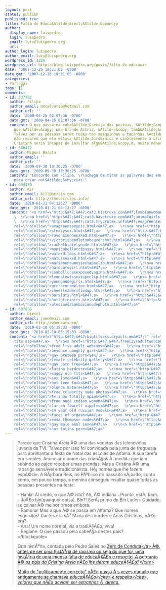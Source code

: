 ```yaml
---
layout: post
status: publish
published: true
title: Falta de Educa&Atilde;&sect;&Atilde;&pound;o
author:
  display_name: luispedro
  login: luispedro
  email: luis@luispedro.org
  url: ''
author_login: luispedro
author_email: luis@luispedro.org
wordpress_id: 1229
wordpress_url: http://blog.luispedro.org/posts/falta-de-educacao
date: '2007-12-26 19:31:05 -0800'
date_gmt: '2007-12-26 19:31:05 -0800'
categories:
- Portugal
tags: []
comments:
- id: 537762
  author: Filipa
  author_email: mmcalvario@hotmail.com
  author_url: ''
  date: '2009-04-25 02:07:36 -0700'
  date_gmt: '2009-04-25 02:07:36 -0700'
  content: O que passa na cabe&Atilde;&sect;a das pessoas, &Atilde;&copy; que, a Cristina,
    que &Atilde;&copy; uma Grande Actriz, &Atilde;&copy; tamb&Atilde;&copy;m uma comediante.
    Talvez por as pessoas serem todas tao mesquinhas e tacanhas &Atilde;&copy; que
    nao reparem que ela estava &Atilde;&ordm;nica e simplesmente a brincar, pois a
    Cristina seria incapaz de insultar algu&Atilde;&copy;m, muito menos crian&Atilde;&sect;as.
- id: 580422
  author: Miguel Barata
  author_email: ''
  author_url: ''
  date: '2009-09-30 18:30:25 -0700'
  date_gmt: '2009-09-30 18:30:25 -0700'
  content: "Concordo com Filipa, \r\nchega de tirar as palavras dos enquadramentos
    para criar not&Atilde;&shy;cias."
- id: 604470
  author: Kir
  author_email: bill@berlin.com
  author_url: http://thesecrutex.info/
  date: '2010-01-21 04:13:27 -0800'
  date_gmt: '2010-01-21 04:13:27 -0800'
  content: "<a href=\"http:&#47;&#47;cat3.histruxe.com&#47;lesbianwoman.html\" rel=\"nofollow\">lesbianwoman.html<&#47;a>
    \  \r\n<a href=\"http:&#47;&#47;cat3.havetruxe.com&#47;animalgirls.html\" rel=\"nofollow\">animalgirls.html<&#47;a>
    \  \r\n<a href=\"http:&#47;&#47;cat8.trycrutex.info&#47;evagreensexypic.html\"
    rel=\"nofollow\">evagreensexypic.html<&#47;a>   \r\n<a href=\"http:&#47;&#47;cat3.onetruxe.com&#47;sleazysex.html\"
    rel=\"nofollow\">sleazysex.html<&#47;a>   \r\n<a href=\"http:&#47;&#47;cat6.onetruxe.com&#47;ravensimonenaked.html\"
    rel=\"nofollow\">ravensimonenaked.html<&#47;a>   \r\n<a href=\"http:&#47;&#47;cat9.onetruxe.com&#47;victoriapendletonbeavershot.html\"
    rel=\"nofollow\">victoriapendletonbeavershot.html<&#47;a>   \r\n<a href=\"http:&#47;&#47;cat3.twocrutex.info&#47;rachelblakelynude.html\"
    rel=\"nofollow\">rachelblakelynude.html<&#47;a>   \r\n<a href=\"http:&#47;&#47;cat10.aretruxe.com&#47;monicabelluccipussy.html\"
    rel=\"nofollow\">monicabelluccipussy.html<&#47;a>   \r\n<a href=\"http:&#47;&#47;cat8.therecrutex.info&#47;waterdildos.html\"
    rel=\"nofollow\">waterdildos.html<&#47;a>   \r\n<a href=\"http:&#47;&#47;cat2.thesecrutex.info&#47;maturenaked.html\"
    rel=\"nofollow\">maturenaked.html<&#47;a>   \r\n<a href=\"http:&#47;&#47;cat4.thiscrutex.info&#47;mariamenounossextapeclip.html\"
    rel=\"nofollow\">mariamenounossextapeclip.html<&#47;a>   \r\n<a href=\"http:&#47;&#47;cat1.histruxe.com&#47;hardcoregirl.html\"
    rel=\"nofollow\">hardcoregirl.html<&#47;a>   \r\n<a href=\"http:&#47;&#47;cat1.thistruxe.com&#47;isabellucasexposedvagina.html\"
    rel=\"nofollow\">isabellucasexposedvagina.html<&#47;a>   \r\n<a href=\"http:&#47;&#47;cat8.hadtruxe.com&#47;leonalewissextapeclip.html\"
    rel=\"nofollow\">leonalewissextapeclip.html<&#47;a>   \r\n<a href=\"http:&#47;&#47;cat7.thiscrutex.info&#47;youngnudegirls.html\"
    rel=\"nofollow\">youngnudegirls.html<&#47;a>   \r\n<a href=\"http:&#47;&#47;cat2.thinkcrutex.info&#47;preteencameltoe.html\"
    rel=\"nofollow\">preteencameltoe.html<&#47;a>   \r\n<a href=\"http:&#47;&#47;cat10.onetruxe.com&#47;cheerleaderstiedup.html\"
    rel=\"nofollow\">cheerleaderstiedup.html<&#47;a>   \r\n<a href=\"http:&#47;&#47;cat2.fortruxe.com&#47;barsluts.html\"
    rel=\"nofollow\">barsluts.html<&#47;a>   \r\n<a href=\"http:&#47;&#47;cat4.youtruxe.com&#47;hotlatinapics.html\"
    rel=\"nofollow\">hotlatinapics.html<&#47;a>   \r\n<a href=\"http:&#47;&#47;cat8.thinkcrutex.info&#47;alessandraambosionudephoto.html\"
    rel=\"nofollow\">alessandraambosionudephoto.html<&#47;a>"
- id: 607856
  author: Diesel
  author_email: jane@mail.com
  author_url: http://whenauts.eu/
  date: '2010-02-10 05:15:33 -0800'
  date_gmt: '2010-02-10 05:15:33 -0800'
  content: "<a href=\"http:&#47;&#47;bigtitsass.dryauts.eu&#47;\" rel=\"nofollow\">big
    tits ass<&#47;a>   \r\n<a href=\"http:&#47;&#47;freeliveadultwebcams.tookauts.eu&#47;\"
    rel=\"nofollow\">free live adult webcams<&#47;a>   \r\n<a href=\"http:&#47;&#47;beyoncenaughtygirl.lifeauts.eu&#47;\"
    rel=\"nofollow\">beyonce naughty girl<&#47;a>   \r\n<a href=\"http:&#47;&#47;gaypreteenporn.nightauts.eu&#47;\"
    rel=\"nofollow\">gay preteen porn<&#47;a>   \r\n<a href=\"http:&#47;&#47;femalecelebritygallery.dryauts.eu&#47;\"
    rel=\"nofollow\">female celebrity gallery<&#47;a>   \r\n<a href=\"http:&#47;&#47;gaypornfree.whiteauts.eu&#47;\"
    rel=\"nofollow\">gay porn free<&#47;a>   \r\n<a href=\"http:&#47;&#47;latinahardcore.nightauts.eu&#47;\"
    rel=\"nofollow\">latina hardcore<&#47;a>   \r\n<a href=\"http:&#47;&#47;saggyoldtits.dryauts.eu&#47;\"
    rel=\"nofollow\">saggy old tits<&#47;a>   \r\n<a href=\"http:&#47;&#47;sexlove.dryauts.eu&#47;\"
    rel=\"nofollow\">sex love<&#47;a>   \r\n<a href=\"http:&#47;&#47;hotteenfuck.dryauts.eu&#47;\"
    rel=\"nofollow\">hot teen fuck<&#47;a>   \r\n<a href=\"http:&#47;&#47;blondemature.tookauts.eu&#47;\"
    rel=\"nofollow\">blonde mature<&#47;a>   \r\n<a href=\"http:&#47;&#47;freecelebritynudephotos.dryauts.eu&#47;\"
    rel=\"nofollow\">free celebrity nude photos<&#47;a>   \r\n<a href=\"http:&#47;&#47;tvshowtotallyspies.treeauts.eu&#47;\"
    rel=\"nofollow\">tv show totally spies<&#47;a>   \r\n<a href=\"http:&#47;&#47;freenudeindianwomen.treeauts.eu&#47;\"
    rel=\"nofollow\">free nude indian women<&#47;a>   \r\n<a href=\"http:&#47;&#47;farrahfawcettnipples.wholeauts.eu&#47;\"
    rel=\"nofollow\">farrah fawcett nipples<&#47;a>   \r\n<a href=\"http:&#47;&#47;14yearoldrussianmodels.nightauts.eu&#47;\"
    rel=\"nofollow\">14 year old russian models<&#47;a>   \r\n<a href=\"http:&#47;&#47;facesoforgasm.tookauts.eu&#47;\"
    rel=\"nofollow\">faces of orgasm<&#47;a>   \r\n<a href=\"http:&#47;&#47;emmathompsonnude.wholeauts.eu&#47;\"
    rel=\"nofollow\">emma thompson nude<&#47;a>   \r\n<a href=\"http:&#47;&#47;gaymaleanalsex.whenauts.eu&#47;\"
    rel=\"nofollow\">gay male anal sex<&#47;a>   \r\n<a href=\"http:&#47;&#47;hotlatinaporn.whenauts.eu&#47;\"
    rel=\"nofollow\">hot latina porn<&#47;a>"
---
```

<blockquote>Parece que Cristina Areia &Atilde;&copy; uma das vedetas das telenovelas juvenis da TVI. Talvez por isso foi convidada pela junta de freguesia para abrilhantar a festa de Natal das escolas de Alfama. A sua tarefa era simples. Anunciar o nome das crian&Atilde;&sect;as &Atilde;&nbsp; medida que iam subindo ao palco receber umas prendas. Mas a Cristina &Atilde;&copy; uma rapariga sens&Atilde;&shy;vel e tradicionalista. H&Atilde;&iexcl; nomes que lhe fazem esp&Atilde;&copy;cie. A B&Atilde;&iexcl;rbara Reis, no P&Atilde;&ordm;blico do passado s&Atilde;&iexcl;bado, conta como, em pouco tempo, a menina conseguiu insultar quase todas as pessoas presentes na festa:</p>
<p>- Hania! Ai credo, o que &Atilde;&copy; isto? Ah, &Atilde;&copy; indiana...Pronto, est&Atilde;&iexcl; bem.<br />
- Jo&Atilde;&pound;o bin[qualquer coisa]. Bin?! Ser&Atilde;&iexcl; primo do Bin Laden. Cuidado, se calhar &Atilde;&copy; melhor irmos embora.<br />
- Ramona! Mas o que &Atilde;&copy; se passa em Alfama? Que nomes esquisitos! Dantes era s&Atilde;&sup3; Maria de Lourdes e Anas Cristinas, n&Atilde;&pound;o era?<br />
- Ana! Um nome normal, via a tradi&Atilde;&sect;&Atilde;&pound;o, viva!<br />
- Regiane. O que passou pela cabe&Atilde;&sect;a destes pais?<br />
<&#47;blockquote></p>
<p>Esta hist&Atilde;&sup3;ria, contada pelo Pedro Sales no <a href="http:&#47;&#47;zerodeconduta.blogspot.com&#47;2007&#47;12&#47;cosmopolitismo-de-fachada.html">Zero de Conduta<&#47;a> &Atilde;&copy;, antes de ser uma hist&Atilde;&sup3;ria de racismo ou seja do que for, uma hist&Atilde;&sup3;ria de uma imensa falta de educa&Atilde;&sect;&Atilde;&pound;o e respeito. A pergunta &Atilde;&copy; <cite>os pais da Cristina Areia n&Atilde;&pound;o lhe deram educa&Atilde;&sect;&Atilde;&pound;o?<&#47;cite></p>
<p>Muito do "politicamente correcto" n&Atilde;&pound;o passa &Atilde;&nbsp;s vezes daquilo que antigamente se chamava <cite>educa&Atilde;&sect;&Atilde;&pound;o<&#47;cite> e <cite>respeito<&#47;cite>, valores que n&Atilde;&pound;o deviam ser estranhos &Atilde;&nbsp; direita.</p>
